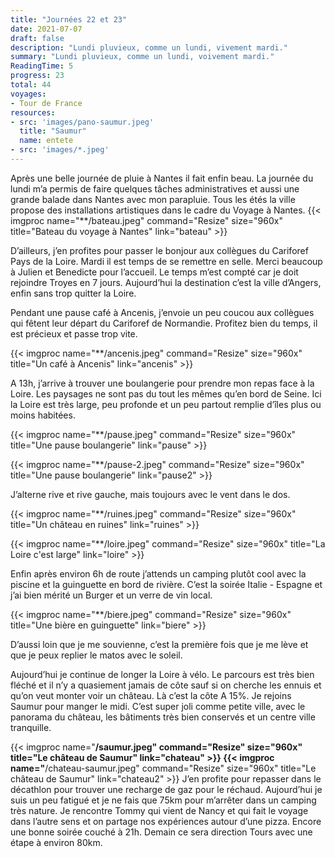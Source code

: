 ```yaml
---
title: "Journées 22 et 23"
date: 2021-07-07
draft: false
description: "Lundi pluvieux, comme un lundi, vivement mardi."
summary: "Lundi pluvieux, comme un lundi, voivement mardi."
ReadingTime: 5
progress: 23
total: 44
voyages:
- Tour de France
resources:
- src: 'images/pano-saumur.jpeg'
  title: "Saumur"
  name: entete
- src: 'images/*.jpeg'
---
```

Après une belle journée de pluie à Nantes il fait enfin beau. La journée du lundi m’a permis de faire quelques tâches administratives et aussi une grande balade dans Nantes avec mon parapluie.
Tous les étés la ville propose des installations artistiques dans le cadre du Voyage à Nantes.
{{< imgproc name="**/bateau.jpeg" command="Resize" size="960x" title="Bateau du voyage à Nantes" link="bateau" >}}

D’ailleurs, j’en profites pour passer le bonjour aux collègues du Cariforef Pays de la Loire.
Mardi il est temps de se remettre en selle. Merci beaucoup à Julien et Benedicte pour l’accueil. Le temps m’est compté car je doit rejoindre Troyes en 7 jours. Aujourd’hui la destination c’est la ville d’Angers, enfin sans trop quitter la Loire. 

Pendant une pause café à Ancenis, j’envoie un peu coucou aux collègues qui fêtent leur départ du Cariforef de Normandie. Profitez bien du temps, il est précieux et passe trop vite. 

{{< imgproc name="**/ancenis.jpeg" command="Resize" size="960x" title="Un café à Ancenis" link="ancenis" >}}


A 13h, j’arrive à trouver une boulangerie pour prendre mon repas face à la Loire. Les paysages ne sont pas du tout les mêmes qu’en bord de Seine. Ici la Loire est très large, peu profonde et un peu partout remplie d’îles plus ou moins habitées. 

{{< imgproc name="**/pause.jpeg" command="Resize" size="960x" title="Une pause boulangerie" link="pause" >}}

{{< imgproc name="**/pause-2.jpeg" command="Resize" size="960x" title="Une pause boulangerie" link="pause2" >}}

J’alterne rive et rive gauche, mais toujours avec le vent dans le dos. 


{{< imgproc name="**/ruines.jpeg" command="Resize" size="960x" title="Un château en ruines" link="ruines" >}}

{{< imgproc name="**/loire.jpeg" command="Resize" size="960x" title="La Loire c'est large" link="loire" >}}

Enfin après environ 6h de route j’attends un camping plutôt cool avec la piscine et la guinguette en bord de rivière. C’est la soirée Italie - Espagne et j’ai bien mérité un Burger et un verre de vin local.

{{< imgproc name="**/biere.jpeg" command="Resize" size="960x" title="Une bière en guinguette" link="biere" >}}

D’aussi loin que je me souvienne, c’est la première fois que je me lève et que je peux replier le matos avec le soleil. 

Aujourd’hui je continue de longer la Loire à vélo. Le parcours est très bien fléché et il n’y a quasiement jamais de côte sauf si on cherche les ennuis et qu’on veut monter voir un château. Là c’est la côte A 15%. 
Je rejoins Saumur pour manger le midi. C’est super joli comme petite ville, avec le panorama du château, les bâtiments très bien conservés et un centre ville tranquille.

{{< imgproc name="**/saumur.jpeg" command="Resize" size="960x" title="Le château de Saumur" link="chateau" >}}
{{< imgproc name="**/chateau-saumur.jpeg" command="Resize" size="960x" title="Le château de Saumur" link="chateau2" >}}
J’en profite pour repasser dans le décathlon pour trouver une recharge de gaz pour le réchaud. Aujourd’hui je suis un peu fatigué et je ne fais que 75km pour m’arrêter dans un camping très nature. Je rencontre Tommy qui vient de Nancy et qui fait le voyage dans l’autre sens et on partage nos expériences autour d’une pizza.
Encore une bonne soirée couché à 21h. Demain ce sera direction Tours avec une étape à environ 80km.